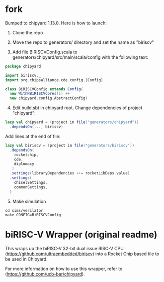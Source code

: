 # fork

Bumped to chipyard 1.13.0. Here is how to launch:

1) Clone the repo

2) Move the repo to generators/ directory and set the name as "biriscv"

3) Add file BiRISCVConfig.scala to generators/chipyard/src/main/scala/config with the following text:

```scala
package chipyard

import biriscv._
import org.chipsalliance.cde.config.{Config}

class BiRISCVConfig extends Config(
  new WithNBiRISCVCores(1) ++
  new chipyard.config.AbstractConfig)
```

4) Edit build.sbt in chipyard root. Change dependencies of project "chipyard":

```scala
lazy val chipyard = (project in file("generators/chipyard"))
  .dependsOn(..., biriscv)
```

Add lines at the end of file:

```scala
lazy val biriscv = (project in file("generators/biriscv"))
  .dependsOn(
    rocketchip, 
    cde,
    diplomacy
   )
  .settings(libraryDependencies ++= rocketLibDeps.value)
  .settings(
    chiselSettings,
    commonSettings,
  )
```

5) Make simulation

```
cd sims/verilator
make CONFIG=BiRISCVConfig
```

# biRISC-V Wrapper (original readme)

This wraps up the biRISC-V 32-bit dual issue RISC-V CPU
 (https://github.com/ultraembedded/biriscv) into a Rocket Chip based tile to be used in Chipyard.

For more information on how to use this wrapper, refer to (https://github.com/ucb-bar/chipyard).
